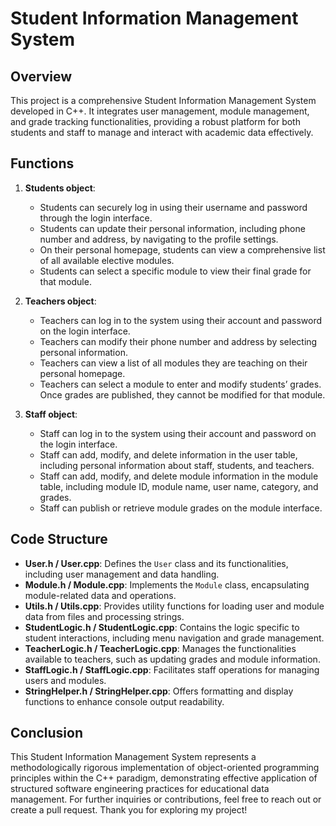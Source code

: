# Student Information Management System

## Overview

This project is a comprehensive Student Information Management System developed in C++. It integrates user management, module management, and grade tracking functionalities, providing a robust platform for both students and staff to manage and interact with academic data effectively. 

## Functions

1. **Students object**:
   - Students can securely log in using their username and password through the login interface.
   - Students can update their personal information, including phone number and address, by navigating to the profile settings.
   - On their personal homepage, students can view a comprehensive list of all available elective modules.
   - Students can select a specific module to view their final grade for that module.

2. **Teachers object**:
   - Teachers can log in to the system using their account and password on the login interface.
   - Teachers can modify their phone number and address by selecting personal information.
   - Teachers can view a list of all modules they are teaching on their personal homepage.
   - Teachers can select a module to enter and modify students’ grades. Once grades are published, they cannot be modified for that module.

3. **Staff object**:
   - Staff can log in to the system using their account and password on the login interface.
   - Staff can add, modify, and delete information in the user table, including personal information about staff, students, and teachers.
   - Staff can add, modify, and delete module information in the module table, including module ID, module name, user name, category, and grades.
   - Staff can publish or retrieve module grades on the module interface.

## Code Structure

- **User.h / User.cpp**: Defines the `User` class and its functionalities, including user management and data handling.
- **Module.h / Module.cpp**: Implements the `Module` class, encapsulating module-related data and operations.
- **Utils.h / Utils.cpp**: Provides utility functions for loading user and module data from files and processing strings.
- **StudentLogic.h / StudentLogic.cpp**: Contains the logic specific to student interactions, including menu navigation and grade management.
- **TeacherLogic.h / TeacherLogic.cpp**: Manages the functionalities available to teachers, such as updating grades and module information.
- **StaffLogic.h / StaffLogic.cpp**: Facilitates staff operations for managing users and modules.
- **StringHelper.h / StringHelper.cpp**: Offers formatting and display functions to enhance console output readability.

## Conclusion

This Student Information Management System represents a methodologically rigorous implementation of object-oriented programming principles within the C++ paradigm, demonstrating effective application of structured software engineering practices for educational data management. For further inquiries or contributions, feel free to reach out or create a pull request. Thank you for exploring my project!
